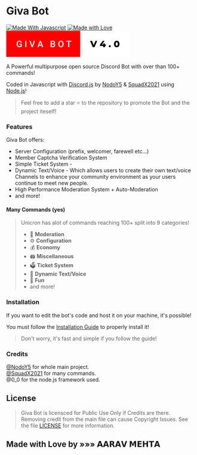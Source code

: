 # Giva Bot

[![Made With Javascript](https://forthebadge.com/images/badges/made-with-javascript.svg)](https://giva-bot.vercel.app)
[![Made with Love](https://forthebadge.com/images/badges/built-with-love.svg)](https://giva-bot.vercel.app)
[![Giva Bot v3.0](https://raw.githubusercontent.com/NodoY5/giva-bot/main/assets/readme/pics/svg/image.svg)](https://giva-bot.vercel.app)

A Powerful multipurpose open source Discord Bot with over than 100+ commands!

Coded in Javascript with [Discord.js](https://discord.js.org) by [NodoY5](https://github.com/NodoY5) & [SquadX2021](https://github.com/SquadXX) using [Node.js](https://nodejs.org/)!

> Feel free to add a star ⭐ to the repository to promote the Bot and the project iteself!

### Features

Giva Bot offers:

* Server Configuration \(prefix, welcomer, farewell etc...\)
* Member Captcha Verification System
* Simple Ticket System - 
* Dynamic Text/Voice - Which allows users to create their own text/voice Channels to enhance your community environment as your users continue to meet new people.
* High Performance Moderation System + Auto-Moderation
* and more!

#### Many Commands \(yes\)

> Unicron has alot of commands reaching 100+ split into 9 categories!
>
> * 🚓 **Moderation**
> * ⚙️ **Configuration** 
> * 💰 **Economy**
> * 🖨️ **Miscellaneous**
> * 🗳️ **Ticket System**
> * 🎵 **Dynamic Text/Voice**
> * 👻 **Fun**
> * and more!

### Installation

If you want to edit the bot's code and host it on your machine, it's possible!

You must follow the [Installation Guide](docs/installation.md) to properly install it!

> Don't worry, it's fast and simple if you follow the guide!

### Credits

[@NodoY5](https://github.com/NodoY5) for whole main project.  
[@SquadX2021](https://github.com/SquadXX) for many commands.  
@0_0 for the node.js framework used.

## License

> Giva Bot is licensced for Public Use Only if Credits are there. Removing credit from the main file can cause Copyright Issues. See the file [LICENSE](LICENSE) for more information.


## Made with Love by »»» 𝗔𝗔𝗥𝗔𝗩 𝗠𝗘𝗛𝗧𝗔

